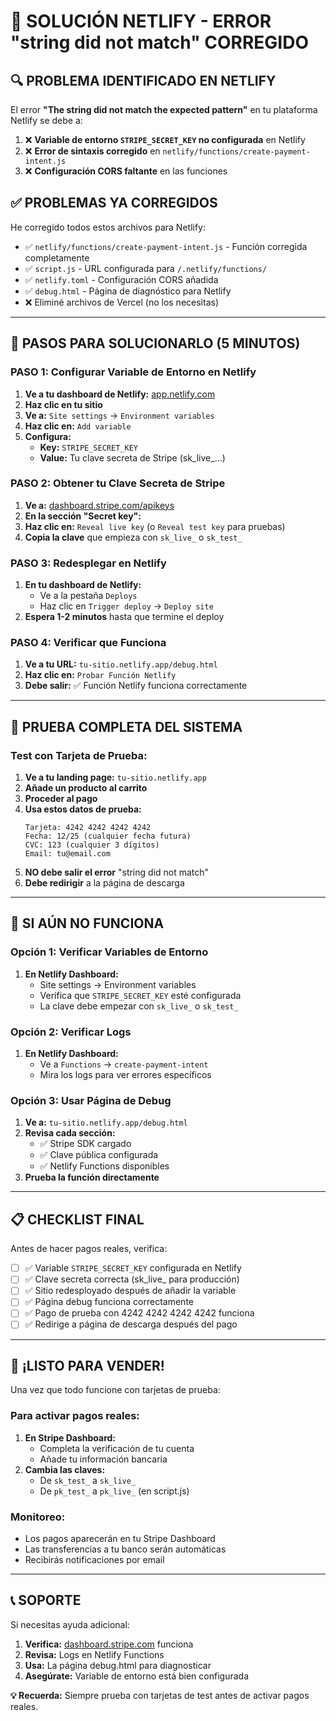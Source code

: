 # 🚨 SOLUCIÓN NETLIFY - ERROR "string did not match" CORREGIDO

## 🔍 **PROBLEMA IDENTIFICADO EN NETLIFY**

El error **"The string did not match the expected pattern"** en tu plataforma Netlify se debe a:

1. ❌ **Variable de entorno `STRIPE_SECRET_KEY` no configurada** en Netlify
2. ❌ **Error de sintaxis corregido** en `netlify/functions/create-payment-intent.js`
3. ❌ **Configuración CORS faltante** en las funciones

## ✅ **PROBLEMAS YA CORREGIDOS**

He corregido todos estos archivos para Netlify:
- ✅ `netlify/functions/create-payment-intent.js` - Función corregida completamente
- ✅ `script.js` - URL configurada para `/.netlify/functions/`
- ✅ `netlify.toml` - Configuración CORS añadida
- ✅ `debug.html` - Página de diagnóstico para Netlify
- ❌ Eliminé archivos de Vercel (no los necesitas)

---

## 🚀 **PASOS PARA SOLUCIONARLO (5 MINUTOS)**

### **PASO 1: Configurar Variable de Entorno en Netlify**

1. **Ve a tu dashboard de Netlify:** [app.netlify.com](https://app.netlify.com)
2. **Haz clic en tu sitio**
3. **Ve a:** `Site settings` → `Environment variables`
4. **Haz clic en:** `Add variable`
5. **Configura:**
   - **Key:** `STRIPE_SECRET_KEY`
   - **Value:** Tu clave secreta de Stripe (sk_live_...)

### **PASO 2: Obtener tu Clave Secreta de Stripe**

1. **Ve a:** [dashboard.stripe.com/apikeys](https://dashboard.stripe.com/apikeys)
2. **En la sección "Secret key":**
3. **Haz clic en:** `Reveal live key` (o `Reveal test key` para pruebas)
4. **Copia la clave** que empieza con `sk_live_` o `sk_test_`

### **PASO 3: Redesplegar en Netlify**

1. **En tu dashboard de Netlify:**
   - Ve a la pestaña `Deploys`
   - Haz clic en `Trigger deploy` → `Deploy site`
2. **Espera 1-2 minutos** hasta que termine el deploy

### **PASO 4: Verificar que Funciona**

1. **Ve a tu URL:** `tu-sitio.netlify.app/debug.html`
2. **Haz clic en:** `Probar Función Netlify`
3. **Debe salir:** ✅ Función Netlify funciona correctamente

---

## 🧪 **PRUEBA COMPLETA DEL SISTEMA**

### **Test con Tarjeta de Prueba:**

1. **Ve a tu landing page:** `tu-sitio.netlify.app`
2. **Añade un producto al carrito**
3. **Proceder al pago**
4. **Usa estos datos de prueba:**
   ```
   Tarjeta: 4242 4242 4242 4242
   Fecha: 12/25 (cualquier fecha futura)
   CVC: 123 (cualquier 3 dígitos)
   Email: tu@email.com
   ```
5. **NO debe salir el error** "string did not match"
6. **Debe redirigir** a la página de descarga

---

## 🔧 **SI AÚN NO FUNCIONA**

### **Opción 1: Verificar Variables de Entorno**

1. **En Netlify Dashboard:**
   - Site settings → Environment variables
   - Verifica que `STRIPE_SECRET_KEY` esté configurada
   - La clave debe empezar con `sk_live_` o `sk_test_`

### **Opción 2: Verificar Logs**

1. **En Netlify Dashboard:**
   - Ve a `Functions` → `create-payment-intent`
   - Mira los logs para ver errores específicos

### **Opción 3: Usar Página de Debug**

1. **Ve a:** `tu-sitio.netlify.app/debug.html`
2. **Revisa cada sección:**
   - ✅ Stripe SDK cargado
   - ✅ Clave pública configurada
   - ✅ Netlify Functions disponibles
3. **Prueba la función directamente**

---

## 📋 **CHECKLIST FINAL**

Antes de hacer pagos reales, verifica:

- [ ] ✅ Variable `STRIPE_SECRET_KEY` configurada en Netlify
- [ ] ✅ Clave secreta correcta (sk_live_ para producción)
- [ ] ✅ Sitio redesployado después de añadir la variable
- [ ] ✅ Página debug funciona correctamente
- [ ] ✅ Pago de prueba con 4242 4242 4242 4242 funciona
- [ ] ✅ Redirige a página de descarga después del pago

---

## 🎉 **¡LISTO PARA VENDER!**

Una vez que todo funcione con tarjetas de prueba:

### **Para activar pagos reales:**

1. **En Stripe Dashboard:**
   - Completa la verificación de tu cuenta
   - Añade tu información bancaria
2. **Cambia las claves:**
   - De `sk_test_` a `sk_live_`
   - De `pk_test_` a `pk_live_` (en script.js)

### **Monitoreo:**

- Los pagos aparecerán en tu Stripe Dashboard
- Las transferencias a tu banco serán automáticas
- Recibirás notificaciones por email

---

## 📞 **SOPORTE**

Si necesitas ayuda adicional:

1. **Verifica:** [dashboard.stripe.com](https://dashboard.stripe.com) funciona
2. **Revisa:** Logs en Netlify Functions
3. **Usa:** La página debug.html para diagnosticar
4. **Asegúrate:** Variable de entorno está bien configurada

**💡 Recuerda:** Siempre prueba con tarjetas de test antes de activar pagos reales. 